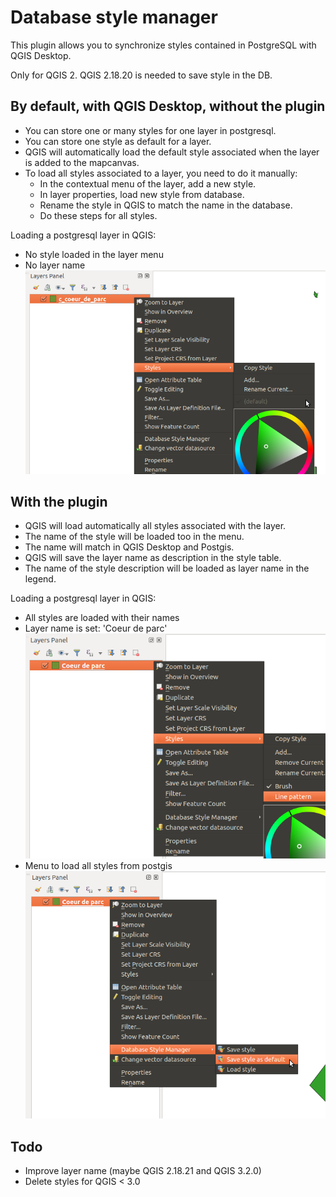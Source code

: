 # Database style manager
This plugin allows you to synchronize styles contained in PostgreSQL with QGIS Desktop.

Only for QGIS 2. QGIS 2.18.20 is needed to save style in the DB.

## By default, with QGIS Desktop, without the plugin

* You can store one or many styles for one layer in postgresql.
* You can store one style as default for a layer.
* QGIS will automatically load the default style associated when the layer is added to the mapcanvas.
* To load all styles associated to a layer, you need to do it manually:
  * In the contextual menu of the layer, add a new style.
  * In layer properties, load new style from database.
  * Rename the style in QGIS to match the name in the database.
  * Do these steps for all styles.

Loading a postgresql layer in QGIS:
* No style loaded in the layer menu
* No layer name
![legend](docs/no-plugin.png)

## With the plugin
* QGIS will load automatically all styles associated with the layer.
* The name of the style will be loaded too in the menu.
* The name will match in QGIS Desktop and Postgis.
* QGIS will save the layer name as description in the style table.
* The name of the style description will be loaded as layer name in the legend.

Loading a postgresql layer in QGIS:
* All styles are loaded with their names
* Layer name is set: 'Coeur de parc'
![legend](docs/styles.png)
* Menu to load all styles from postgis
![legend](docs/menu.png)

## Todo
* Improve layer name (maybe QGIS 2.18.21 and QGIS 3.2.0)
* Delete styles for QGIS < 3.0